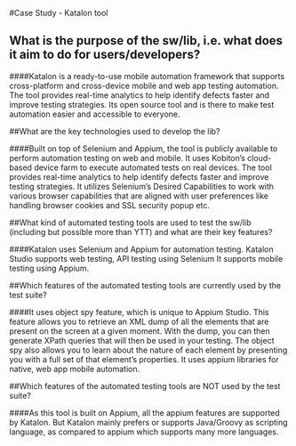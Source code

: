 #Case Study - Katalon tool


## What is the purpose of the sw/lib, i.e. what does it aim to do for users/developers?

####Katalon is a ready-to-use mobile automation framework that supports cross-platform and cross-device mobile and web app testing automation. 
	The tool provides real-time analytics to help identify defects faster and improve testing strategies.
	Its open source tool and is there to make test automation easier and accessible to everyone.
	
	
##What are the key technologies used to develop the lib?

####Built on top of Selenium and Appium, the tool is publicly available to perform automation testing on web and mobile.
	It uses Kobiton’s cloud-based device farm to execute automated tests on real devices. The tool provides real-time analytics to help identify defects faster and improve testing strategies.
	It utilizes Selenium’s Desired Capabilities to work with various browser capabilities that are aligned with user preferences like handling browser cookies and SSL security popup etc.
	
	
##What kind of automated testing tools are used to test the sw/lib (including but possible more than YTT) and what are their key features?

####Katalon uses Selenium and Appium for automation testing.
	Katalon Studio supports web testing, API testing using Selenium 
	It supports mobile testing using Appium.
	
	
##Which features of the automated testing tools are currently used by the test suite?

####It uses object spy feature, which is unique to Appium Studio. This feature allows you to retrieve an XML dump of all the elements that are present on the screen at a given moment. With the dump, you can then generate XPath queries that will then be used in your testing. The object spy also allows you to learn about the nature of each element by presenting you with a full set of that element’s properties.
	It uses appium libraries for native, web app mobile automation.
	
	
##Which features of the automated testing tools are NOT used by the test suite?

####As this tool is built on Appium, all the appium features are supported by Katalon.
	But Katalon mainly prefers or supports Java/Groovy as scripting language, as compared to appium which supports many more languages.